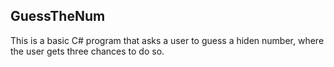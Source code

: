 ## GuessTheNum

This is a basic C# program that asks a user to guess a hiden number, where the user gets three chances to do so.
